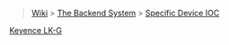 > [Wiki](Home) > [The Backend System](The-Backend-System) > [Specific Device IOC](Specific-Device-IOC)

[Keyence LK-G](KeyenceLKG)